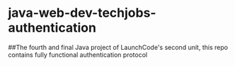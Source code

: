 # java-web-dev-techjobs-authentication

##The fourth and final Java project of LaunchCode's second unit, this repo contains fully functional authentication protocol
